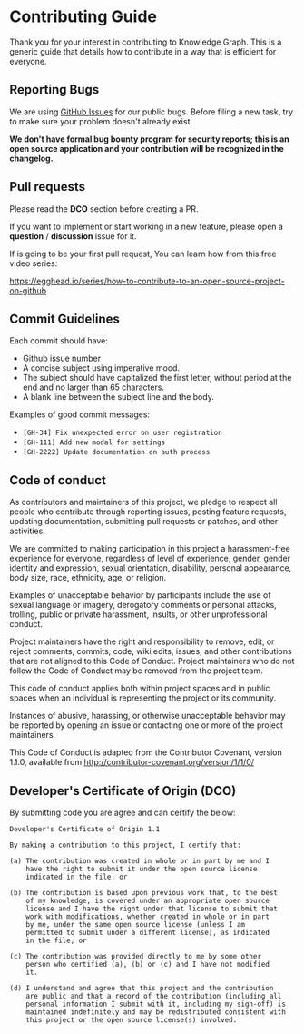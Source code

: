 # Contributing Guide #

Thank you for your interest in contributing to Knowledge Graph. This is a generic guide that details how to contribute in a way that is efficient for everyone.


## Reporting Bugs ##

We are using [GitHub Issues](https://github.com/oseducation/knowledge-graph/issues) for our public bugs. Before filing a new task, try to make sure your problem doesn't already exist.

**We don't have formal bug bounty program for security reports; this
is an open source application and your contribution will be recognized
in the changelog.**


## Pull requests ##
Please read the **DCO** section before creating a PR.

If you want to implement or start working in a new feature, please
open a **question** / **discussion** issue for it.

If is going to be your first pull request, You can learn how from this
free video series:

https://egghead.io/series/how-to-contribute-to-an-open-source-project-on-github


## Commit Guidelines ##

Each commit should have:
- Github issue number
- A concise subject using imperative mood.
- The subject should have capitalized the first letter, without period at the end and no larger than 65 characters.
- A blank line between the subject line and the body.

Examples of good commit messages:

- `[GH-34] Fix unexpected error on user registration`
- `[GH-111] Add new modal for settings`
- `[GH-2222] Update documentation on auth process`


## Code of conduct ##

As contributors and maintainers of this project, we pledge to respect all people who contribute through reporting issues, posting feature requests, updating documentation, submitting pull requests or patches, and other activities.

We are committed to making participation in this project a harassment-free experience for everyone, regardless of level of experience, gender, gender identity and expression, sexual orientation, disability, personal appearance, body size, race, ethnicity, age, or religion.

Examples of unacceptable behavior by participants include the use of sexual language or imagery, derogatory comments or personal attacks, trolling, public or private harassment, insults, or other unprofessional conduct.

Project maintainers have the right and responsibility to remove, edit, or reject comments, commits, code, wiki edits, issues, and other contributions that are not aligned to this Code of Conduct. Project maintainers who do not follow the Code of Conduct may be removed from the project team.

This code of conduct applies both within project spaces and in public spaces when an individual is representing the project or its community.

Instances of abusive, harassing, or otherwise unacceptable behavior may be reported by opening an issue or contacting one or more of the project maintainers.

This Code of Conduct is adapted from the Contributor Covenant, version
1.1.0, available from http://contributor-covenant.org/version/1/1/0/


## Developer's Certificate of Origin (DCO) ##

By submitting code you are agree and can certify the below:

    Developer's Certificate of Origin 1.1

    By making a contribution to this project, I certify that:

    (a) The contribution was created in whole or in part by me and I
        have the right to submit it under the open source license
        indicated in the file; or

    (b) The contribution is based upon previous work that, to the best
        of my knowledge, is covered under an appropriate open source
        license and I have the right under that license to submit that
        work with modifications, whether created in whole or in part
        by me, under the same open source license (unless I am
        permitted to submit under a different license), as indicated
        in the file; or

    (c) The contribution was provided directly to me by some other
        person who certified (a), (b) or (c) and I have not modified
        it.

    (d) I understand and agree that this project and the contribution
        are public and that a record of the contribution (including all
        personal information I submit with it, including my sign-off) is
        maintained indefinitely and may be redistributed consistent with
        this project or the open source license(s) involved.

